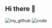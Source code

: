 ## Hi there 👋

![my_github](https://github-readme-stats.vercel.app/api?username=yuyun2000)
![code](https://github-readme-stats.vercel.app/api/top-langs/?username=yuyun2000&layout=compact)

<!--
**yuyun2000/yuyun2000** is a ✨ _special_ ✨ repository because its `README.md` (this file) appears on your GitHub profile.

Here are some ideas to get you started:

- 🔭 I’m currently working on ...
- 🌱 I’m currently learning ...
- 👯 I’m looking to collaborate on ...
- 🤔 I’m looking for help with ...
- 💬 Ask me about ...
- 📫 How to reach me: ...
- 😄 Pronouns: ...
- ⚡ Fun fact: ...
-->
